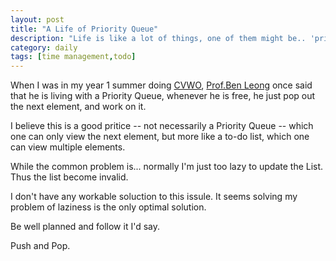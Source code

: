 ```yaml
---
layout: post
title: "A Life of Priority Queue"
description: "Life is like a lot of things, one of them might be.. 'priority queue'. I'll just keep poping, so that I'll always do the most important one."
category: daily
tags: [time management,todo]
---
```


When I was in my year 1 summer doing [CVWO](http://www.comp.nus.edu.sg/~vwo/), [Prof.Ben Leong](http://www.comp.nus.edu.sg/~bleong/) once said that he is living with a Priority Queue, whenever he is free, he just pop out the next element, and work on it.

I believe this is a good pritice -- not necessarily a Priority Queue -- which one can only view the next element, but more like a to-do list, which one can view multiple elements.

While the common problem is... normally I'm just too lazy to update the List. Thus the list become invalid.

I don't have any workable soluction to this issule. It seems solving my problem of laziness is the only optimal solution.

Be well planned and follow it I'd say.

Push and Pop.

